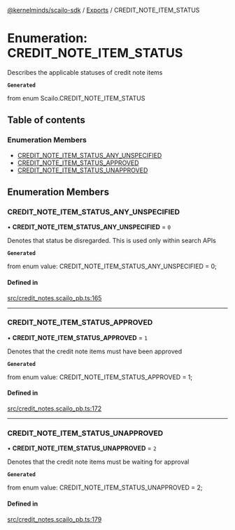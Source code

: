 [@kernelminds/scailo-sdk](../README.md) / [Exports](../modules.md) / CREDIT\_NOTE\_ITEM\_STATUS

# Enumeration: CREDIT\_NOTE\_ITEM\_STATUS

Describes the applicable statuses of credit note items

**`Generated`**

from enum Scailo.CREDIT_NOTE_ITEM_STATUS

## Table of contents

### Enumeration Members

- [CREDIT\_NOTE\_ITEM\_STATUS\_ANY\_UNSPECIFIED](CREDIT_NOTE_ITEM_STATUS.md#credit_note_item_status_any_unspecified)
- [CREDIT\_NOTE\_ITEM\_STATUS\_APPROVED](CREDIT_NOTE_ITEM_STATUS.md#credit_note_item_status_approved)
- [CREDIT\_NOTE\_ITEM\_STATUS\_UNAPPROVED](CREDIT_NOTE_ITEM_STATUS.md#credit_note_item_status_unapproved)

## Enumeration Members

### CREDIT\_NOTE\_ITEM\_STATUS\_ANY\_UNSPECIFIED

• **CREDIT\_NOTE\_ITEM\_STATUS\_ANY\_UNSPECIFIED** = ``0``

Denotes that status be disregarded. This is used only within search APIs

**`Generated`**

from enum value: CREDIT_NOTE_ITEM_STATUS_ANY_UNSPECIFIED = 0;

#### Defined in

[src/credit_notes.scailo_pb.ts:165](https://github.com/scailo/ts-sdk/blob/c10a36b57201dfa5903d4b53efa1e62aa6208936/src/credit_notes.scailo_pb.ts#L165)

___

### CREDIT\_NOTE\_ITEM\_STATUS\_APPROVED

• **CREDIT\_NOTE\_ITEM\_STATUS\_APPROVED** = ``1``

Denotes that the credit note items must have been approved

**`Generated`**

from enum value: CREDIT_NOTE_ITEM_STATUS_APPROVED = 1;

#### Defined in

[src/credit_notes.scailo_pb.ts:172](https://github.com/scailo/ts-sdk/blob/c10a36b57201dfa5903d4b53efa1e62aa6208936/src/credit_notes.scailo_pb.ts#L172)

___

### CREDIT\_NOTE\_ITEM\_STATUS\_UNAPPROVED

• **CREDIT\_NOTE\_ITEM\_STATUS\_UNAPPROVED** = ``2``

Denotes that the credit note items must be waiting for approval

**`Generated`**

from enum value: CREDIT_NOTE_ITEM_STATUS_UNAPPROVED = 2;

#### Defined in

[src/credit_notes.scailo_pb.ts:179](https://github.com/scailo/ts-sdk/blob/c10a36b57201dfa5903d4b53efa1e62aa6208936/src/credit_notes.scailo_pb.ts#L179)
